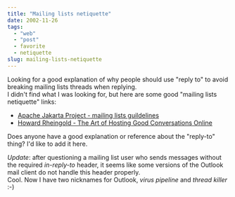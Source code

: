 ```yaml
---
title: "Mailing lists netiquette"
date: 2002-11-26
tags: 
  - "web"
  - "post"
  - favorite
  - netiquette
slug: mailing-lists-netiquette
---
```


Looking for a good explanation of why people should use "reply to" to avoid breaking mailing lists threads when replying.  
I didn't find what I was looking for, but here are some good "mailing lists netiquette" links:  

* [Apache Jakarta Project - mailing lists guildelines](http://jakarta.apache.org/site/mail.html)   
* [Howard Rheingold - The Art of Hosting Good Conversations Online](http://www.rheingold.com/texts/artonlinehost.html)  

Does anyone have a good explanation or reference about the "reply-to" thing? I'd like to add it here.  

_Update_: after questioning a mailing list user who sends messages without the required _in-reply-to_ header, it seems like some versions of the Outlook mail client do not handle this header properly.  
Cool. Now I have two nicknames for Outlook, _virus pipeline_ and _thread killer_ :-)
